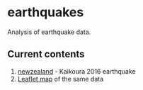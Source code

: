 # earthquakes

Analysis of earthquake data.

## Current contents
1. [newzealand](https://github.com/neilfws/earthquakes/tree/master/newzealand) - Kaikoura 2016 earthquake
2. [Leaflet map](https://neilfws.github.io/earthquakes/newzealand/eqnz2016leaflet.html) of the same data
